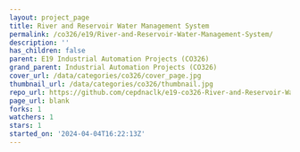 ```yaml
---
layout: project_page
title: River and Reservoir Water Management System
permalink: /co326/e19/River-and-Reservoir-Water-Management-System/
description: ''
has_children: false
parent: E19 Industrial Automation Projects (CO326)
grand_parent: Industrial Automation Projects (CO326)
cover_url: /data/categories/co326/cover_page.jpg
thumbnail_url: /data/categories/co326/thumbnail.jpg
repo_url: https://github.com/cepdnaclk/e19-co326-River-and-Reservoir-Water-Management-System
page_url: blank
forks: 1
watchers: 1
stars: 1
started_on: '2024-04-04T16:22:13Z'
---
```


